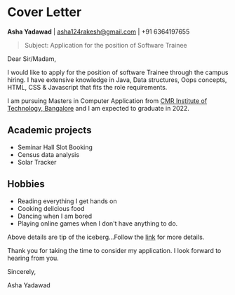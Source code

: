 # Cover Letter
**Asha Yadawad** |
asha124rakesh@gmail.com |
+91 6364197655


> Subject: Application for the position of Software Trainee


Dear Sir/Madam,

I would like to apply for the position of software Trainee through the campus hiring. I have extensive knowledge in Java, Data structures, Oops concepts, HTML, CSS & Javascript that fits the role requirements.

I am pursuing Masters in Computer Application from [CMR Institute of Technology, Bangalore](https://www.cmrit.ac.in/) and I am expected to graduate in 2022.

## Academic projects

- Seminar Hall Slot Booking
- Census data analysis
- Solar Tracker

## Hobbies
- Reading everything I get hands on
- Cooking delicious food
- Dancing when I am bored
- Playing online games when I don't have anything to do.

Above details are tip of the iceberg...Follow the [link](https://reume.com) for more details. 

Thank you for taking the time to consider my application. I look forward to hearing from you.

Sincerely,

Asha Yadawad

